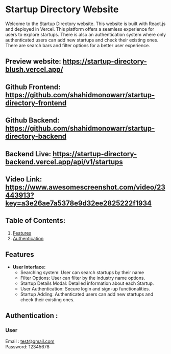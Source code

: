 # Startup Directory Website

Welcome to the Startup Directory website. This website is built with React.js and deployed in Vercel. This
platform offers a seamless experience for users to explore startups. There is also an authentication system where only authenticated users can add new startups and check their existing ones.
There are search bars and filter options for a better user experience.

## Preview website: https://startup-directory-blush.vercel.app/

## Github Frontend: https://github.com/shahidmonowarr/startup-directory-frontend
 
## Github Backend: https://github.com/shahidmonowarr/startup-directory-backend

## Backend Live: https://startup-directory-backend.vercel.app/api/v1/startups

## Video Link: https://www.awesomescreenshot.com/video/23443913?key=a3e26ae7a5378e9d32ee2825222f1934

## Table of Contents:

1. [Features](#features)
2. [Authentication](#authentication)

## Features

- **User Interface:**
     - Searching system: User can search startups by their name
     - Filter Options: User can filter by the industry name options.
     - Startup Details Modal: Detailed information about each Startup.
     - User Authentication: Secure login and sign-up functionalities.
     - Startup Adding: Authenticated users can add new startups and check their existing ones.

## Authentication : 
 ### User
 Email     : test@gmail.com </br>
 Password: 12345678


